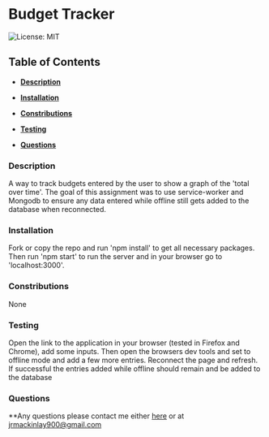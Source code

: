 # Budget Tracker

![License: MIT](https://img.shields.io/badge/License-MIT-yellow.svg)

## Table of Contents

* **[Description](#Description)**

* **[Installation](#Installation)**

* **[Constributions](#Contributions)**

* **[Testing](#Testing)**

* **[Questions](#Questions)**


### Description

A way to track budgets entered by the user to show a graph of the 'total over time'. The goal of this assignment was to use service-worker and Mongodb to ensure any data entered while offline still gets added to the database when reconnected.


### Installation

Fork or copy the repo and run 'npm install' to get all necessary packages. Then run 'npm start' to run the server and in your browser go to 'localhost:3000'. 


### Constributions

None


### Testing

Open the link to the application in your browser (tested in Firefox and Chrome), add some inputs. Then open the browsers dev tools and set to offline mode and add a few more entries. Reconnect the page and refresh. If successful the entries added while offline should remain and be added to the database


### Questions

**Any questions please contact me either [here](https://github.com/tallglassof-milkjake) or at jrmackinlay900@gmail.com